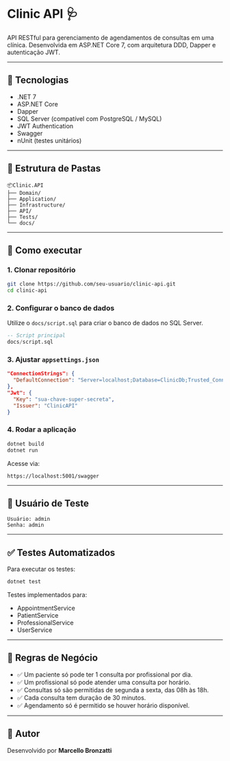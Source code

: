 # Clinic API 🩺

API RESTful para gerenciamento de agendamentos de consultas em uma clínica. Desenvolvida em ASP.NET Core 7, com arquitetura DDD, Dapper e autenticação JWT.

---

## 🔧 Tecnologias

- .NET 7
- ASP.NET Core
- Dapper
- SQL Server (compatível com PostgreSQL / MySQL)
- JWT Authentication
- Swagger
- nUnit (testes unitários)

---

## 📁 Estrutura de Pastas

```
📦Clinic.API
├── Domain/
├── Application/
├── Infrastructure/
├── API/
├── Tests/
└── docs/
```

---

## 🚀 Como executar

### 1. Clonar repositório

```bash
git clone https://github.com/seu-usuario/clinic-api.git
cd clinic-api
```

### 2. Configurar o banco de dados

Utilize o `docs/script.sql` para criar o banco de dados no SQL Server.

```sql
-- Script principal
docs/script.sql

```

### 3. Ajustar `appsettings.json`

```json
"ConnectionStrings": {
  "DefaultConnection": "Server=localhost;Database=ClinicDb;Trusted_Connection=True;"
},
"Jwt": {
  "Key": "sua-chave-super-secreta",
  "Issuer": "ClinicAPI"
}
```

### 4. Rodar a aplicação

```bash
dotnet build
dotnet run
```

Acesse via:
```
https://localhost:5001/swagger
```

---

## 🔐 Usuário de Teste

```text
Usuário: admin
Senha: admin
```

---

## ✅ Testes Automatizados

Para executar os testes:

```bash
dotnet test
```

Testes implementados para:
- AppointmentService
- PatientService
- ProfessionalService
- UserService

---

## 📜 Regras de Negócio

- ✅ Um paciente só pode ter 1 consulta por profissional por dia.
- ✅ Um profissional só pode atender uma consulta por horário.
- ✅ Consultas só são permitidas de segunda a sexta, das 08h às 18h.
- ✅ Cada consulta tem duração de 30 minutos.
- ✅ Agendamento só é permitido se houver horário disponível.

---

## 📄 Autor

Desenvolvido por **Marcello Bronzatti**
